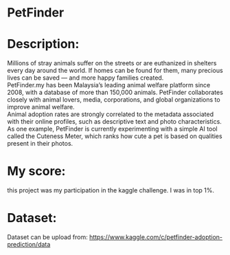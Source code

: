 # PetFinder

# Description:
Millions of stray animals suffer on the streets or are euthanized in shelters every day around the world. 
If homes can be found for them, many precious lives can be saved — and more happy families created.  
PetFinder.my has been Malaysia’s leading animal welfare platform since 2008, with a database of more than 150,000 animals. 
PetFinder collaborates closely with animal lovers, media, corporations, and global organizations to improve animal welfare.  
Animal adoption rates are strongly correlated to the metadata associated with their online profiles, such as descriptive 
text and photo characteristics. As one example, PetFinder is currently experimenting with a simple AI tool called 
the Cuteness Meter, which ranks how cute a pet is based on qualities present in their photos.

# My score:
this project was my participation in the kaggle challenge. I was in top 1%. 

# Dataset:
Dataset can be upload from: https://www.kaggle.com/c/petfinder-adoption-prediction/data

